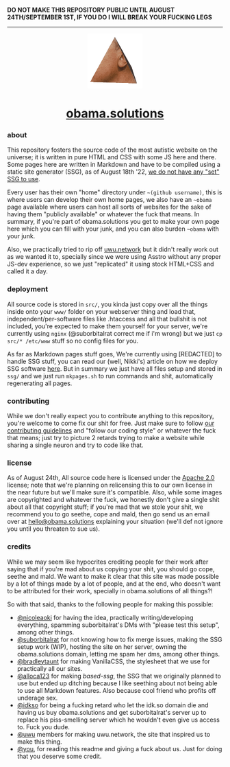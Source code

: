 **DO NOT MAKE THIS REPOSITORY PUBLIC UNTIL AUGUST 24TH/SEPTEMBER 1ST, IF YOU DO I WILL BREAK YOUR FUCKING LEGS**

---

<div align="center">
	<img src="src/ast/branding/readme.gif" alt="Look at this handsome man, how he spins after being painfully tortured and turned into a prism! (also fuck you, let me load a 318k gif of Hi-Res Obama Prism spinning)">
	<h1><a href="https://obama.solutions">obama.solutions</a></h1>
</div>

### about

This repository fosters the source code of the most autistic website on the universe; it is written in pure HTML and CSS with some JS here and there. Some pages here are written in Markdown and have to be compiled using a static site generator (SSG), as of August 18th '22, [we do not have any "set" SSG to use](https://obama.solutions/~nicoleaoki/articles/markdown-in-obama.html).

Every user has their own "home" directory under `~(github username)`, this is where users can develop their own home pages, we also have an `~obama` page available where users can host all sorts of websites for the sake of having them "publicly available" or whatever the fuck that means. In summary, if you're part of obama.solutions you get to make your own page here which you can fill with your junk, and you can also burden `~obama` with your junk.

Also, we practically tried to rip off [uwu.network](https://uwu.network) but it didn't really work out as we wanted it to, specially since we were using Asstro without any proper JS-dev experience, so we just "replicated" it using stock HTML+CSS and called it a day.

### deployment

All source code is stored in `src/`, you kinda just copy over all the things inside onto your `www/` folder on your webserver thing and load that, independent/per-software files like .htaccess and all that bullshit is not included, you're expected to make them yourself for your server, we're currently using `nginx` (@suborbitalrat correct me if i'm wrong) but we just `cp src/* /etc/www` stuff so no config files for you.

As far as Markdown pages stuff goes, We're currently using [REDACTED] to handle SSG stuff, you can read our (well, Nikki's) article on how we deploy SSG software [here](https://obama.solutions/~nicoleaoki/articles/markdown-in-obama.html). But in summary we just have all files setup and stored in `ssg/` and we just run `mkpages.sh` to run commands and shit, automatically regenerating all pages.

### contributing

While we don't really expect you to contribute anything to this repository, you're welcome to come fix our shit for free. Just make sure to follow [our contributing guidelines](http://krisp.sdf.org/contributing.html) and "follow our coding style" or whatever the fuck that means; just try to picture 2 retards trying to make a website while sharing a single neuron and try to code like that.

### license

As of August 24th, All source code here is licensed under the [Apache 2.0](https://apache.org/licenses/LICENSE-2.0) license; note that we're planning on relicensing this to our own license in the near future but we'll make sure it's compatible. Also, while some images are copyrighted and whatever the fuck, we honestly don't give a single shit about all that copyright stuff; if you're mad that we stole your shit, we recommend you to go seethe, cope and mald, then go send us an email over at <hello@obama.solutions> explaining your situation (we'll def not ignore you until you threaten to sue us).

### credits

While we may seem like hypocrites crediting people for their work after saying that if you're mad about us copying your shit, you should go cope, seethe and mald. We want to make it clear that this site was made possible by a lot of things made by a lot of people, and at the end, who doesn't want to be attributed for their work, specially in obama.solutions of all things?!

So with that said, thanks to the following people for making this possible:

- [@nicoleaoki](https://github.com/nicoleaoki) for having the idea, practically writing/developing everything, spamming suborbitalrat's DMs with "please test this setup", among other things.
- [@suborbitalrat](https://github.com/suborbitalrat) for not knowing how to fix merge issues, making the SSG setup work (WIP), hosting the site on her server, owning the obama.solutions domain, letting me spam her dms, among other things.
- [@bradleytaunt](https://github.com/bradleytaunt) for making VanillaCSS, the stylesheet that we use for practically all our sites.
- [@alloca123](https://github.com/alloca123) for making *based-ssg*, the SSG that we originally planned to use but ended up ditching because I like seething about not being able to use all Markdown features. Also because cool friend who profits off underage sex.
- [@idkso](https://github.com/idkso) for being a fucking retard who let the idk.so domain die and having us buy obama.solutions and get suborbitalrat's server up to replace his piss-smelling server which he wouldn't even give us access to. Fuck you dude.
- [@uwu](https://github.com/uwu) members for making uwu.network, the site that inspired us to make this thing.
- [@you](https://github.com/settings), for reading this readme and giving a fuck about us. Just for doing that you deserve some credit.